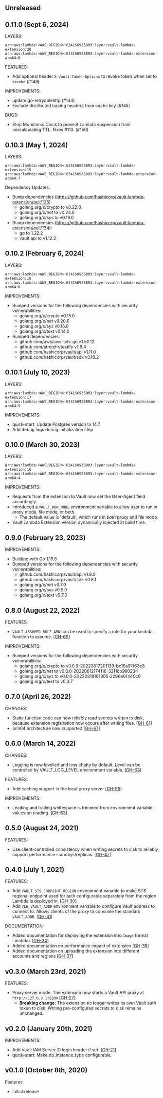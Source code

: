 ## Unreleased

## 0.11.0 (Sept 6, 2024)

LAYERS:
```
arn:aws:lambda:<AWS_REGION>:634166935893:layer:vault-lambda-extension:20
arn:aws:lambda:<AWS_REGION>:634166935893:layer:vault-lambda-extension-arm64:8
```

FEATURES:

* Add optional header `X-Vault-Token-Options` to revoke token when set to `revoke` (#149)

IMPROVEMENTS:

* update go-retryablehttp (#144)
* Exclude distributed tracing headers from cache key (#145)

BUGS:

* Strip Monotonic Clock to prevent Lambda suspension from miscalculating TTL. Fixes #113. (#150)

## 0.10.3 (May 1, 2024)
LAYERS:
```
arn:aws:lambda:<AWS_REGION>:634166935893:layer:vault-lambda-extension:19
arn:aws:lambda:<AWS_REGION>:634166935893:layer:vault-lambda-extension-arm64:7
```

Dependency Updates:
* Bump dependencies (https://github.com/hashicorp/vault-lambda-extension/pull/135):
  * golang.org/x/crypto to v0.22.0
  * golang.org/x/net to v0.24.0
  * golang.org/x/sys to v0.19.0
* Bump dependencies (https://github.com/hashicorp/vault-lambda-extension/pull/134):
  * go to 1.22.2
  * vault api to v1.12.2

## 0.10.2 (February 6, 2024)

LAYERS:
```
arn:aws:lambda:<AWS_REGION>:634166935893:layer:vault-lambda-extension:18
arn:aws:lambda:<AWS_REGION>:634166935893:layer:vault-lambda-extension-arm64:6
```

IMPROVEMENTS:
* Bumped versions for the following dependencies with security vulnerabilities:
  * golang.org/x/crypto v0.18.0
  * golang.org/x/net v0.20.0
  * golang.org/x/sys v0.16.0
  * golang.org/x/text v0.14.0
* Bumped dependencies:
  * github.com/aws/aws-sdk-go v1.50.12
  * github.com/stretchr/testify v1.8.4
  * github.com/hashicorp/vault/api v1.11.0
  * github.com/hashicorp/vault/sdk v0.10.2
  
## 0.10.1 (July 10, 2023)

LAYERS:
```
arn:aws:lambda:<AWS_REGION>:634166935893:layer:vault-lambda-extension:17
arn:aws:lambda:<AWS_REGION>:634166935893:layer:vault-lambda-extension-arm64:5
```

IMPROVEMENTS:
* quick-start: Update Postgres version to 14.7
* Add debug logs during initialization step

## 0.10.0 (March 30, 2023)

LAYERS:
```
arn:aws:lambda:<AWS_REGION>:634166935893:layer:vault-lambda-extension:16
arn:aws:lambda:<AWS_REGION>:634166935893:layer:vault-lambda-extension-arm64:4
```

IMPROVEMENTS:
* Requests from the extension to Vault now set the User-Agent field accordingly.
* Introduced a `VAULT_RUN_MODE` environment variable to allow user to run in proxy mode, file mode, or both. 
  * The default value is 'default', which runs in *both* proxy and file mode.
* Vault Lambda Extension version dynamically injected at build time.

## 0.9.0 (February 23, 2023)

IMPROVEMENTS:
* Building with Go 1.19.6
* Bumped versions for the following dependencies with security vulnerabilities:
  * github.com/hashicorp/vault/api v1.9.0
  * github.com/hashicorp/vault/sdk v0.8.1
  * golang.org/x/net v0.7.0
  * golang.org/x/sys v0.5.0
  * golang.org/x/text v0.7.0

## 0.8.0 (August 22, 2022)

FEATURES:

* `VAULT_ASSUMED_ROLE_ARN` can be used to specify a role for your lambda function to assume. [[GH-69](https://github.com/hashicorp/vault-lambda-extension/pull/69)]

IMPROVEMENTS:

* Bumped versions for the following dependencies with security vulnerabilities:
  * golang.org/x/crypto to v0.0.0-20220817201139-bc19a97f63c8
  * golang.org/x/net to v0.0.0-20220812174116-3211cb980234
  * golang.org/x/sys to v0.0.0-20220818161305-2296e01440c6
  * golang.org/x/text to v0.3.7

## 0.7.0 (April 26, 2022)

CHANGES:

* Static function code can now reliably read secrets written to disk, because extension registration now occurs after writing files. [[GH-61](https://github.com/hashicorp/vault-lambda-extension/pull/61)]
* arm64 architecture now supported [[GH-67](https://github.com/hashicorp/vault-lambda-extension/pull/67)]

## 0.6.0 (March 14, 2022)

CHANGES:

* Logging is now levelled and less chatty by default. Level can be controlled by VAULT_LOG_LEVEL environment variable. [[GH-63](https://github.com/hashicorp/vault-lambda-extension/pull/63)]

FEATURES:

* Add caching support in the local proxy server [[GH-58](https://github.com/hashicorp/vault-lambda-extension/pull/58))

IMPROVEMENTS:

* Leading and trailing whitespace is trimmed from environment variable values on reading. [[GH-63](https://github.com/hashicorp/vault-lambda-extension/pull/63)]

## 0.5.0 (August 24, 2021)

FEATURES:

* Use client-controlled consistency when writing secrets to disk to reliably support performance standbys/replicas. [[GH-47](https://github.com/hashicorp/vault-lambda-extension/pull/47)]

## 0.4.0 (July 1, 2021)

FEATURES:

* Add `VAULT_STS_ENDPOINT_REGION` environment variable to make STS regional endpoint used for auth configurable separately from the region Lambda is deployed in. [[GH-30](https://github.com/hashicorp/vault-lambda-extension/pull/30)]
* Add `VLE_VAULT_ADDR` environment variable to configure Vault address to connect to. Allows clients of the proxy to consume the standard `VAULT_ADDR`. [[GH-41](https://github.com/hashicorp/vault-lambda-extension/pull/41)]

DOCUMENTATION:

* Added documentation for deploying the extension into `Image` format Lambdas [[GH-34](https://github.com/hashicorp/vault-lambda-extension/pull/34)]
* Added documentation on performance impact of extension [[GH-35](https://github.com/hashicorp/vault-lambda-extension/pull/35)]
* Added documentation on uploading the extension into different accounts and regions [[GH-37](https://github.com/hashicorp/vault-lambda-extension/pull/37)]

## v0.3.0 (March 23rd, 2021)

FEATURES:

* Proxy server mode: The extension now starts a Vault API proxy at
  `http://127.0.0.1:8200` [[GH-27](https://github.com/hashicorp/vault-lambda-extension/pull/27)]
  * **Breaking change:** The extension no longer writes its own Vault auth token
    to disk. Writing pre-configured secrets to disk remains unchanged.

## v0.2.0 (January 20th, 2021)

IMPROVEMENTS:

* Add Vault IAM Server ID login header if set. [[GH-21](https://github.com/hashicorp/vault-lambda-extension/pull/21)]
* quick-start: Make db_instance_type configurable.

## v0.1.0 (October 8th, 2020)

Features:

* Initial release
